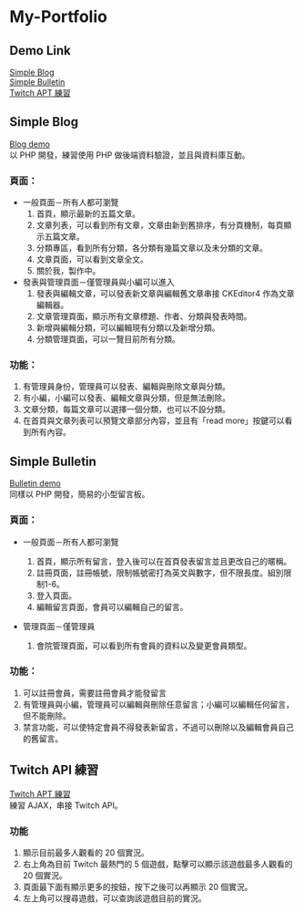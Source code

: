 My-Portfolio
===
## Demo Link
[Simple Blog](http://mentor-program.co/mtr04group6/cwc329/blog/V1_0_0/)  
[Simple Bulletin](http://mentor-program.co/mtr04group6/cwc329/bulletin/V1_1_0/index.php)  
[Twitch APT 練習](https://cwc329.github.io/)  

## Simple Blog
[Blog demo](http://mentor-program.co/mtr04group6/cwc329/blog/V1_0_0/)  
以 PHP 開發，練習使用 PHP 做後端資料驗證，並且與資料庫互動。
### 頁面：
- 一般頁面－所有人都可瀏覽
  1. 首頁，顯示最新的五篇文章。
  2. 文章列表，可以看到所有文章，文章由新到舊排序，有分頁機制，每頁顯示五篇文章。
  3. 分類專區，看到所有分類，各分類有幾篇文章以及未分類的文章。
  4. 文章頁面，可以看到文章全文。
  5. 關於我，製作中。
- 發表與管理頁面－僅管理員與小編可以進入
  1. 發表與編輯文章，可以發表新文章與編輯舊文章串接 CKEditor4 作為文章編輯器。
  2. 文章管理頁面，顯示所有文章標題、作者、分類與發表時間。
  3. 新增與編輯分類，可以編輯現有分類以及新增分類。
  4. 分類管理頁面，可以一覽目前所有分類。

### 功能：
  1. 有管理員身份，管理員可以發表、編輯與刪除文章與分類。
  2. 有小編，小編可以發表、編輯文章與分類，但是無法刪除。
  3. 文章分類，每篇文章可以選擇一個分類，也可以不設分類。
  4. 在首頁與文章列表可以預覽文章部分內容，並且有「read more」按鍵可以看到所有內容。

## Simple Bulletin
[Bulletin demo](http://mentor-program.co/mtr04group6/cwc329/bulletin/V1_1_0/index.php)  
同樣以 PHP 開發，簡易的小型留言板。
### 頁面：
- 一般頁面－所有人都可瀏覽
  1. 首頁，顯示所有留言，登入後可以在首頁發表留言並且更改自己的暱稱。
  2. 註冊頁面，註冊帳號，限制帳號密打為英文與數字，但不限長度。組別限制1-6。
  3. 登入頁面。
  4. 編輯留言頁面，會員可以編輯自己的留言。

- 管理頁面－僅管理員
  1. 會院管理頁面，可以看到所有會員的資料以及變更會員類型。


### 功能：
  1. 可以註冊會員，需要註冊會員才能發留言
  2. 有管理員與小編，管理員可以編輯與刪除任意留言；小編可以編輯任何留言，但不能刪除。
  3. 禁言功能，可以使特定會員不得發表新留言，不過可以刪除以及編輯會員自己的舊留言。

## Twitch API 練習
[Twitch APT 練習](https://cwc329.github.io/)  
練習 AJAX，串接 Twitch API。  
### 功能
1. 顯示目前最多人觀看的 20 個實況。 
2. 右上角為目前 Twitch 最熱門的 5 個遊戲，點擊可以顯示該遊戲最多人觀看的 20 個實況。
3. 頁面最下面有顯示更多的按鈕，按下之後可以再顯示 20 個實況。
4. 左上角可以搜尋遊戲，可以查詢該遊戲目前的實況。
